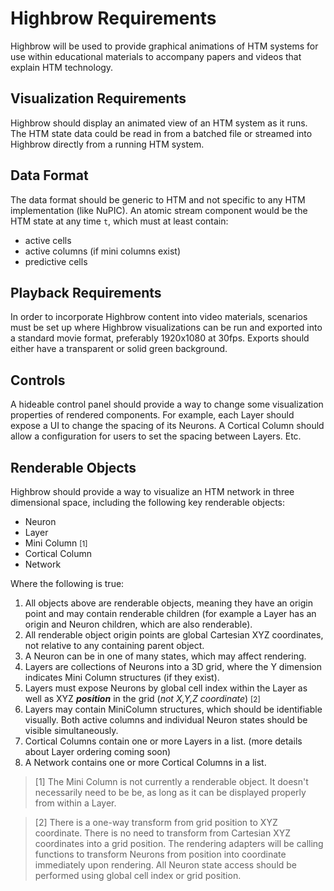 Highbrow Requirements
=====================

Highbrow will be used to provide graphical animations of HTM systems for use within educational materials to accompany papers and videos that explain HTM technology.

## Visualization Requirements

Highbrow should display an animated view of an HTM system as it runs. The HTM state data could be read in from a batched file or streamed into Highbrow directly from a running HTM system.

## Data Format

The data format should be generic to HTM and not specific to any HTM implementation (like NuPIC). An atomic stream component would be the HTM state at any time `t`, which must at least contain:

- active cells
- active columns (if mini columns exist)
- predictive cells

## Playback Requirements

In order to incorporate Highbrow content into video materials, scenarios must be set up where Highbrow visualizations can be run and exported into a standard movie format, preferably 1920x1080 at 30fps. Exports should either have a transparent or solid green background.

## Controls

A hideable control panel should provide a way to change some visualization properties of rendered components. For example, each Layer should expose a UI to change the spacing of its Neurons. A Cortical Column should allow a configuration for users to set the spacing between Layers. Etc.

## Renderable Objects

Highbrow should provide a way to visualize an HTM network in three dimensional space, including the following key renderable objects:

- Neuron
- Layer
- Mini Column <small>[1]</small>
- Cortical Column
- Network

Where the following is true:

1. All objects above are renderable objects, meaning they have an origin point and may contain renderable children (for example a Layer has an origin and Neuron children, which are also renderable).
1. All renderable object origin points are global Cartesian XYZ coordinates, not relative to any containing parent object.
1. A Neuron can be in one of many states, which may affect rendering.
1. Layers are collections of Neurons into a 3D grid, where the Y dimension indicates Mini Column structures (if they exist).
1. Layers must expose Neurons by global cell index within the Layer as well as XYZ **_position_** in the grid (_not X,Y,Z coordinate_) <small>[2]</small>
1. Layers may contain MiniColumn structures, which should be identifiable visually. Both active columns and individual Neuron states should be visible simultaneously.
1. Cortical Columns contain one or more Layers in a list. (more details about Layer ordering coming soon)
1. A Network contains one or more Cortical Columns in a list.

> [1] The Mini Column is not currently a renderable object. It doesn't necessarily need to be be, as long as it can be displayed properly from within a Layer.

> [2] There is a one-way transform from grid position to XYZ coordinate. There is no need to transform from Cartesian XYZ coordinates into a grid position. The rendering adapters will be calling functions to transform Neurons from position into coordinate immediately upon rendering. All Neuron state access should be performed using global cell index or grid position.
